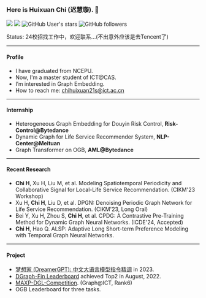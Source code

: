 ### Here is Huixuan Chi (迟慧璇). 👋

[![](https://img.shields.io/badge/CSDN-@智慧的旋风-red.svg?style=plastic)](https://blog.csdn.net/weixin_41650348/)  [![](https://img.shields.io/badge/知乎-@智慧的旋风-blue.svg?style=plastic&logo=zhihu)](https://www.zhihu.com/people/zhi-hui-de-xuan-feng)   ![GitHub User's stars](https://img.shields.io/github/stars/ytchx1999?affiliations=OWNER&style=social) ![GitHub followers](https://img.shields.io/github/followers/ytchx1999?style=social)

Status: 24校招找工作中，欢迎联系...(不出意外应该是去Tencent了)

---

#### Profile

- I have graduated from NCEPU.
- Now, I'm a master student of ICT@CAS.
- I’m interested in Graph Embedding.
- How to reach me: [chihuixuan21s@ict.ac.cn](#)
  
---

#### Internship

- Heterogeneous Graph Embedding for Douyin Risk Control, **Risk-Control@Bytedance**
- Dynamic Graph for Life Service Recommender System, **NLP-Center@Meituan**
- Graph Transformer on OGB, **AML@Bytedance**

---

#### Recent Research

- **Chi H**, Xu H, Liu M, et al. Modeling Spatiotemporal Periodicity and Collaborative Signal for Local-Life Service Recommendation. (CIKM'23 Workshop)
- Xu H, **Chi H**, Liu D, et al. DPGN: Denoising Periodic Graph Network for Life Service Recommendation. (CIKM'23, Long Oral)
- Bei Y, Xu H, Zhou S, **Chi H**, et al. CPDG: A Contrastive Pre-Training Method for Dynamic Graph Neural Networks. (ICDE'24, Accepted)
- **Chi H**, Hao Q. ALSP: Adaptive Long Short-term Preference Modeling with Temporal Graph Neural Networks.

---

#### Project

- [梦想家 (DreamerGPT): 中文大语言模型指令精调](https://github.com/DreamerGPT/DreamerGPT) in 2023.
- [DGraph-Fin Leaderboard](https://dgraph.xinye.com/leaderboards/dgraphfin) achieved Top2 in August, 2022. 
- [MAXP-DGL-Competition](https://www.biendata.xyz/competition/maxp_dgl/). (Graph@ICT, Rank6)
- OGB Leaderboard for three tasks.
<!--
  - [ogbn-products Leaderboard](https://ogb.stanford.edu/docs/leader_nodeprop/#ogbn-products)
  - [ogbl-vessel Leaderboard](https://ogb.stanford.edu/docs/leader_linkprop/#ogbl-vessel) 
  - [ogbg-molhiv Leaderboard](https://ogb.stanford.edu/docs/leader_graphprop/#ogbg-molhiv) -->


<!--I’m currently working on my undergraduate graduation project ([PyG-OGB-Tricks](https://github.com/ytchx1999/PyG-OGB-Tricks)), hoping to get valuable advice from you.-->
<!-- - My Blog: [https://blog.csdn.net/weixin_41650348/](https://blog.csdn.net/weixin_41650348/). -->

<!-- ![ytchx1999's github stats](https://github-readme-stats.vercel.app/api?username=ytchx1999&theme=radical&show_icons=true)  -->
